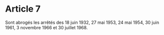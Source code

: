 # Article 7

Sont abrogés les arrêtés des 18 juin 1932, 27 mai 1953, 24 mai 1954, 30 juin 1961, 3 novembre 1966 et 30 juillet 1968.
